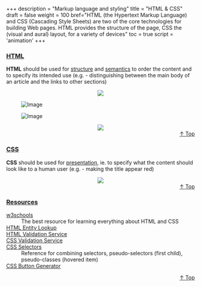 +++
description = "Markup language and styling"
title = "HTML & CSS"
draft = false
weight = 100
bref="HTML (the Hypertext Markup Language) and CSS (Cascading Style Sheets) are two of the core technologies for building Web pages. HTML provides the structure of the page, CSS the (visual and aural) layout, for a variety of devices"
toc = true
script = 'animation'
+++

<h3 class="section-head" id="h-Section1"><a href="#h-Section1">HTML</a></h3>
<div class="example">
  <p><b>HTML</b> should be used for <ins>structure</ins> and <ins>semantics</ins> to order the content and to specify its intended use (e.g. - distinguishing between the main body of an article and the links to other sections)</p>
    <div style="text-align:center">
      <img src="https://www.javascripter.org/img/languages/html1.PNG">
    </div>
    <div class="row">
      <div class="col col-6">
        <figure>
          <img alt="Image" src="/img/languages/html2.PNG">
        </figure>
      </div>
      <div class="col col-6">
        <figure>
          <img alt="Image" src="/img/languages/html3.PNG">
        </figure>
      </div>
    </div>
    <div style="text-align:center">
      <img src="https://www.javascripter.org/img/languages/html4.PNG">
    </div>
</div>
<div style="text-align:right"> <a href="#top">&#8593; Top</a></div>


<h3 class="section-head" id="h-Section2"><a href="#h-Section2">CSS</a></h3>
  <div class="example">
  <p><b>CSS</b> should be used for <ins>presentation,</ins> ie. to specify what the content should look like to a human user (e.g. - making the title appear red)</p>
    <div style="text-align:center">
      <img src="https://www.javascripter.org/img/languages/css1.PNG">
    </div>
  </div>
<div style="text-align:right"> <a href="#top">&#8593; Top</a></div>

<h3 class="section-head" id="h-Section3"><a href="#h-Section3">Resources</a></h3>
  <div class="example">
    <dl>
      <dt><a href="https://www.w3schools.com/">w3schools</a></dt>
      <dd>The best resource for learning everything about HTML and CSS</dd>
      <dt><a href="http://entity-lookup.leftlogic.com/">HTML Entity Lookup</a></dt>
      <dt><a href="https://validator.w3.org/">HTML Validation Service</a></dt>
      <dt><a href="https://jigsaw.w3.org/css-validator">CSS Validation Service</a></dt>
      <dt><a href="https://guide.freecodecamp.org/css/tutorials/css-selectors-cheat-sheet/">CSS Selectors</a></dt>
      <dd>Reference for combining selectors, pseudo-selectors (first child), pseudo-classes (hovered item)</dd>
      <dt><a href="http://css3buttongenerator.com">CSS Button Generator</a></dt>
    </dl>
  </div>
<div style="text-align:right"> <a href="#top">&#8593; Top</a></div>

